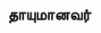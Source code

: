 ---
layout: tagpage
title: "தாயுமானவர்"
tag: தாயுமானவர்
description: "தாயுமானவர் தொடர்புடைய நூல்கள்/கட்டுரைகள்"
robots: noindex
---